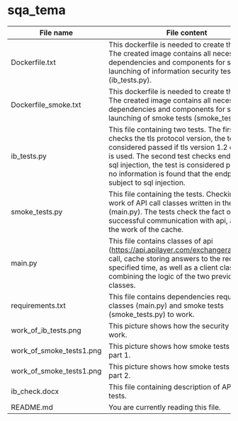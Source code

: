 # sqa_tema
File name                  | File content
---------------------------|----------------------
Dockerfile.txt             | This dockerfile is needed to create the image. The created image contains all necessary dependencies and components for successful launching of information security tests (ib_tests.py).
Dockerfile_smoke.txt       | This dockerfile is needed to create the image. The created image contains all necessary dependencies and components for successful launching of smoke tests (smoke_tests.py).
ib_tests.py                | This file containing two tests. The first one checks the tls protocol version, the test is considered passed if tls version 1.2 or higher is used. The second test checks endpoints for sql injection, the test is considered passed if no information is found that the endpoint is subject to sql injection.
smoke_tests.py             | This file containing the tests. Checking the work of API call classes written in the file (main.py). The tests check the fact of successful communication with api, as well as the work of the cache.
main.py                    | This file contains classes of api (https://api.apilayer.com/exchangerates_data/) call, cache storing answers to the request for a specified time, as well as a client class combining the logic of the two previous classes.
requirements.txt           | This file contains dependencies required for classes (main.py) and smoke tests (smoke_tests.py) to work.
work_of_ib_tests.png       | This picture shows how the security tests work.
work_of_smoke_tests1.png   | This picture shows how smoke tests work, part 1.
work_of_smoke_tests1.png   | This picture shows how smoke tests work, part 2.
ib_check.docx              | This file containing description of API security tests.
README.md                  | You are currently reading this file.

